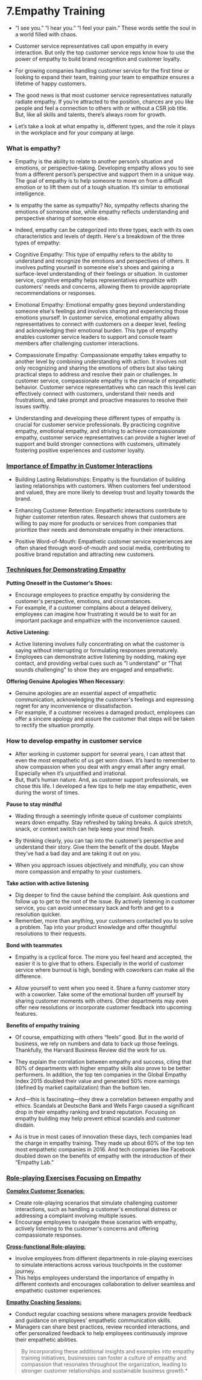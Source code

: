 <!-- <div style="page-break-after: always;"></div> -->

# 7.Empathy Training

- “I see you.” “I hear you.” “I feel your pain.” These words settle the soul in a world filled with chaos.

- Customer service representatives call upon empathy in every interaction. But only the top customer service reps know how to use the power of empathy to build brand recognition and customer loyalty. 

- For growing companies handling customer service for the first time or looking to expand their team, training your team to empathize ensures a lifetime of happy customers. 

- The good news is that most customer service representatives naturally radiate empathy. If you’re attracted to the position, chances are you like people and feel a connection to others with or without a CSR job title. But, like all skills and talents, there’s always room for growth. 

- Let’s take a look at what empathy is, different types, and the role it plays in the workplace and for your company at large.

### **What is empathy?**

- Empathy is the ability to relate to another person’s situation and emotions, or perspective-taking. Developing empathy allows you to see from a different person’s perspective and support them in a unique way. The goal of empathy is to help someone to move on from a difficult emotion or to lift them out of a tough situation. It’s similar to emotional intelligence.

- Is empathy the same as sympathy? No, sympathy reflects sharing the emotions of someone else, while empathy reflects understanding and perspective sharing of someone else.

- Indeed, empathy can be categorized into three types, each with its own characteristics and levels of depth. Here's a breakdown of the three types of empathy:

- Cognitive Empathy: This type of empathy refers to the ability to understand and recognize the emotions and perspectives of others. It involves putting yourself in someone else's shoes and gaining a surface-level understanding of their feelings or situation. In customer service, cognitive empathy helps representatives empathize with customers' needs and concerns, allowing them to provide appropriate recommendations or responses.

- Emotional Empathy: Emotional empathy goes beyond understanding someone else's feelings and involves sharing and experiencing those emotions yourself. In customer service, emotional empathy allows representatives to connect with customers on a deeper level, feeling and acknowledging their emotional burden. This type of empathy enables customer service leaders to support and console team members after challenging customer interactions.

- Compassionate Empathy: Compassionate empathy takes empathy to another level by combining understanding with action. It involves not only recognizing and sharing the emotions of others but also taking practical steps to address and resolve their pain or challenges. In customer service, compassionate empathy is the pinnacle of empathetic behavior. Customer service representatives who can reach this level can effectively connect with customers, understand their needs and frustrations, and take prompt and proactive measures to resolve their issues swiftly.

- Understanding and developing these different types of empathy is crucial for customer service professionals. By practicing cognitive empathy, emotional empathy, and striving to achieve compassionate empathy, customer service representatives can provide a higher level of support and build stronger connections with customers, ultimately fostering positive experiences and customer loyalty.

### <ins>Importance of Empathy in Customer Interactions</ins>

- Building Lasting Relationships: Empathy is the foundation of building lasting relationships with customers. When customers feel understood and valued, they are more likely to develop trust and loyalty towards the brand.

- Enhancing Customer Retention: Empathetic interactions contribute to higher customer retention rates. Research shows that customers are willing to pay more for products or services from companies that prioritize their needs and demonstrate empathy in their interactions.

- Positive Word-of-Mouth: Empathetic customer service experiences are often shared through word-of-mouth and social media, contributing to positive brand reputation and attracting new customers.


### <ins>Techniques for Demonstrating Empathy</ins>

**Putting Oneself in the Customer's Shoes:**

 - Encourage employees to practice empathy by considering the customer's perspective, emotions, and circumstances.
 - For example, if a customer complains about a delayed delivery, employees can imagine how frustrating it would be to wait for an important package and empathize with the inconvenience caused.

**Active Listening:**

 - Active listening involves fully concentrating on what the customer is saying without interrupting or formulating responses prematurely.
 - Employees can demonstrate active listening by nodding, making eye contact, and providing verbal cues such as "I understand" or "That sounds challenging" to show they are engaged and empathetic.

**Offering Genuine Apologies When Necessary:**

 - Genuine apologies are an essential aspect of empathetic communication, acknowledging the customer's feelings and expressing regret for any inconvenience or dissatisfaction.
 - For example, if a customer receives a damaged product, employees can offer a sincere apology and assure the customer that steps will be taken to rectify the situation promptly.

### How to develop empathy in customer service

- After working in customer support for several years, I can attest that even the most empathetic of us get worn down. It’s hard to remember to show compassion when you deal with angry email after angry email. Especially when it’s unjustified and irrational. 
- But, that’s human nature. And, as customer support professionals, we chose this life. I developed a few tips to help me stay empathetic, even during the worst of times. 

<div style="page-break-after: always;"></div>

**Pause to stay mindful**

- Wading through a seemingly infinite queue of customer complaints wears down empathy. Stay refreshed by taking breaks. A quick stretch, snack, or context switch can help keep your mind fresh. 

- By thinking clearly, you can tap into the customer’s perspective and understand their story. Give them the benefit of the doubt. Maybe they’ve had a bad day and are taking it out on you. 

- When you approach issues objectively and mindfully, you can show more compassion and empathy to your customers. 

**Take action with active listening** 

- Dig deeper to find the cause behind the complaint. Ask questions and follow up to get to the root of the issue. By actively listening in customer service, you can avoid unnecessary back and forth and get to a resolution quicker. 
- Remember, more than anything, your customers contacted you to solve a problem. Tap into your product knowledge and offer thoughtful resolutions to their requests. 

**Bond with teammates**

- Empathy is a cyclical force. The more you feel heard and accepted, the easier it is to give that to others. Especially in the world of customer service where burnout is high, bonding with coworkers can make all the difference. 

- Allow yourself to vent when you need it. Share a funny customer story with a coworker. Take some of the emotional burden off yourself by sharing customer moments with others. Other departments may even offer new resolutions or incorporate customer feedback into upcoming features.

**Benefits of empathy training** 

- Of course, empathizing with others “feels” good. But in the world of business, we rely on numbers and data to back up those feelings. Thankfully, the Harvard Business Review did the work for us. 

- They explain the correlation between empathy and success, citing that 80% of departments with higher empathy skills also prove to be better performers. In addition, the top ten companies in the Global Empathy Index 2015 doubled their value and generated 50% more earnings (defined by market capitalization) than the bottom ten. 

- And—this is fascinating—they drew a correlation between empathy and ethics. Scandals at Deutsche Bank and Wells Fargo caused a significant drop in their empathy ranking and brand reputation. Focusing on empathy building may help prevent ethical scandals and customer disdain. 

- As is true in most cases of innovation these days, tech companies lead the charge in empathy training. They made up about 60% of the top ten most empathetic companies in 2016. And tech companies like Facebook doubled down on the benefits of empathy with the introduction of their “Empathy Lab.”

<div style="page-break-after: always;"></div>

### <ins>**Role-playing Exercises Focusing on Empathy**</ins>

  <ins>**Complex Customer Scenarios:**</ins>
   - Create role-playing scenarios that simulate challenging customer interactions, such as handling a customer's emotional distress or addressing a complaint involving multiple issues.
   - Encourage employees to navigate these scenarios with empathy, actively listening to the customer's concerns and offering compassionate responses.

  <ins>**Cross-functional Role-playing:**</ins>
   - Involve employees from different departments in role-playing exercises to simulate interactions across various touchpoints in the customer journey.
   - This helps employees understand the importance of empathy in different contexts and encourages collaboration to deliver seamless and empathetic customer experiences.

  <ins>**Empathy Coaching Sessions:**</ins>
   - Conduct regular coaching sessions where managers provide feedback and guidance on employees' empathetic communication skills.
   - Managers can share best practices, review recorded interactions, and offer personalized feedback to help employees continuously improve their empathetic abilities.
  
  >By incorporating these additional insights and examples into empathy training initiatives, businesses can foster a culture of empathy and compassion that resonates throughout the organization, leading to stronger customer relationships and sustainable business growth.*
